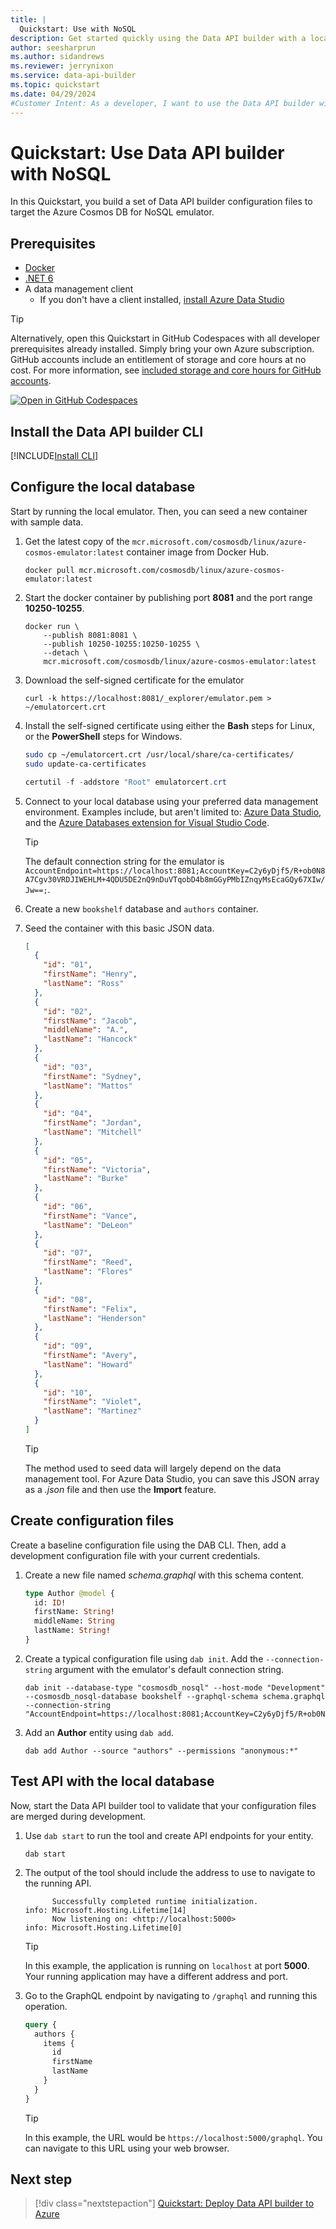 ```yaml
---
title: |
  Quickstart: Use with NoSQL
description: Get started quickly using the Data API builder with a local Docker-hosted Azure Cosmos DB for NoSQL instance.
author: seesharprun
ms.author: sidandrews
ms.reviewer: jerrynixon
ms.service: data-api-builder
ms.topic: quickstart
ms.date: 04/29/2024
#Customer Intent: As a developer, I want to use the Data API builder with my local Azure Cosmos DB for NoSQL instance, so that I can quickly develop my API before deploying it.
---
```


# Quickstart: Use Data API builder with NoSQL

In this Quickstart, you build a set of Data API builder configuration files to target the Azure Cosmos DB for NoSQL emulator.

## Prerequisites

- [Docker](https://www.docker.com/products/docker-desktop/)
- [.NET 6](https://dotnet.microsoft.com/download/dotnet/6.0)
- A data management client
  - If you don't have a client installed, [install Azure Data Studio](/azure-data-studio/download-azure-data-studio)

> [!TIP]
> Alternatively, open this Quickstart in GitHub Codespaces with all developer prerequisites already installed. Simply bring your own Azure subscription. GitHub accounts include an entitlement of storage and core hours at no cost. For more information, see [included storage and core hours for GitHub accounts](https://docs.github.com/billing/managing-billing-for-github-codespaces/about-billing-for-github-codespaces#monthly-included-storage-and-core-hours-for-personal-accounts).
>
> [![Open in GitHub Codespaces](https://img.shields.io/badge/Open-Open?style=for-the-badge&label=GitHub+Codespaces&logo=github&labelColor=0078D7&color=303030)](https://codespaces.new/azure-samples/dab-quickstart?template=true&quickstart=1)

## Install the Data API builder CLI

[!INCLUDE[Install CLI](includes/install-cli.md)]

## Configure the local database

Start by running the local emulator. Then, you can seed a new container with sample data.

1. Get the latest copy of the `mcr.microsoft.com/cosmosdb/linux/azure-cosmos-emulator:latest` container image from Docker Hub.

    ```shell
    docker pull mcr.microsoft.com/cosmosdb/linux/azure-cosmos-emulator:latest
    ```

1. Start the docker container by publishing port **8081** and the port range **10250-10255**.

    ```shell
    docker run \
        --publish 8081:8081 \
        --publish 10250-10255:10250-10255 \
        --detach \
        mcr.microsoft.com/cosmosdb/linux/azure-cosmos-emulator:latest
    ```

1. Download the self-signed certificate for the emulator

    ```shell
    curl -k https://localhost:8081/_explorer/emulator.pem > ~/emulatorcert.crt
    ```

1. Install the self-signed certificate using either the **Bash** steps for Linux, or the **PowerShell** steps for Windows.

    ```bash
    sudo cp ~/emulatorcert.crt /usr/local/share/ca-certificates/
    sudo update-ca-certificates
    ```

    ```powershell
    certutil -f -addstore "Root" emulatorcert.crt
    ```

1. Connect to your local database using your preferred data management environment. Examples include, but aren't limited to: [Azure Data Studio](/azure-data-studio), and the [Azure Databases extension for Visual Studio Code](https://marketplace.visualstudio.com/items?itemName=ms-azuretools.vscode-cosmosdb).

    > [!TIP]
    > The default connection string for the emulator is `AccountEndpoint=https://localhost:8081;AccountKey=C2y6yDjf5/R+ob0N8A7Cgv30VRDJIWEHLM+4QDU5DE2nQ9nDuVTqobD4b8mGGyPMbIZnqyMsEcaGQy67XIw/Jw==;`.

1. Create a new `bookshelf` database and `authors` container.

1. Seed the container with this basic JSON data.

    ```json
    [
      {
        "id": "01",
        "firstName": "Henry",
        "lastName": "Ross"
      },
      {
        "id": "02",
        "firstName": "Jacob",
        "middleName": "A.",
        "lastName": "Hancock"
      },
      {
        "id": "03",
        "firstName": "Sydney",
        "lastName": "Mattos"
      },
      {
        "id": "04",
        "firstName": "Jordan",
        "lastName": "Mitchell"
      },
      {
        "id": "05",
        "firstName": "Victoria",
        "lastName": "Burke"
      },
      {
        "id": "06",
        "firstName": "Vance",
        "lastName": "DeLeon"
      },
      {
        "id": "07",
        "firstName": "Reed",
        "lastName": "Flores"
      },
      {
        "id": "08",
        "firstName": "Felix",
        "lastName": "Henderson"
      },
      {
        "id": "09",
        "firstName": "Avery",
        "lastName": "Howard"
      },
      {
        "id": "10",
        "firstName": "Violet",
        "lastName": "Martinez"
      }
    ]
    ```

    > [!TIP]
    > The method used to seed data will largely depend on the data management tool. For Azure Data Studio, you can save this JSON array as a *.json* file and then use the **Import** feature.

## Create configuration files

Create a baseline configuration file using the DAB CLI. Then, add a development configuration file with your current credentials.

1. Create a new file named *schema.graphql* with this schema content.

    ```graphql
    type Author @model {
      id: ID!
      firstName: String!
      middleName: String
      lastName: String!
    }
    ```

1. Create a typical configuration file using `dab init`. Add the `--connection-string` argument with the emulator's default connection string.

    ```dotnetcli
    dab init --database-type "cosmosdb_nosql" --host-mode "Development" --cosmosdb_nosql-database bookshelf --graphql-schema schema.graphql --connection-string "AccountEndpoint=https://localhost:8081;AccountKey=C2y6yDjf5/R+ob0N8A7Cgv30VRDJIWEHLM+4QDU5DE2nQ9nDuVTqobD4b8mGGyPMbIZnqyMsEcaGQy67XIw/Jw==;"
    ```

1. Add an **Author** entity using `dab add`.

    ```dotnetcli
    dab add Author --source "authors" --permissions "anonymous:*"
    ```

## Test API with the local database

Now, start the Data API builder tool to validate that your configuration files are merged during development.

1. Use `dab start` to run the tool and create API endpoints for your entity.

    ```dotnetcli
    dab start
    ```

1. The output of the tool should include the address to use to navigate to the running API.

    ```output
          Successfully completed runtime initialization.
    info: Microsoft.Hosting.Lifetime[14]
          Now listening on: <http://localhost:5000>
    info: Microsoft.Hosting.Lifetime[0]
    ```

    > [!TIP]
    > In this example, the application is running on `localhost` at port **5000**. Your running application may have a different address and port.

1. Go to the GraphQL endpoint by navigating to `/graphql` and running this operation.

    ```graphql
    query {
      authors {
        items {
          id
          firstName
          lastName
        }
      }
    }
    ```

    > [!TIP]
    > In this example, the URL would be `https://localhost:5000/graphql`. You can navigate to this URL using your web browser.

## Next step

> [!div class="nextstepaction"]
> [Quickstart: Deploy Data API builder to Azure](quickstart-azure-cosmos-db-nosql.md)
